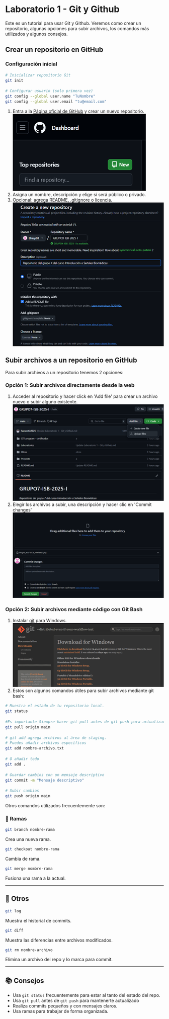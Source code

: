 # Laboratorio 1 - Git y Github
Este es un tutorial para usar Git y Github.
Veremos como crear un repositorio, algunas opciones para subir archivos, los comandos más utilizados y algunos consejos.


## Crear un repositorio en GitHub

### Configuración inicial
```bash
# Inicializar repositorio Git
git init

# Configurar usuario (solo primera vez)
git config --global user.name "TuNombre"
git config --global user.email "tu@email.com"
```

1. Entra a la [Página oficial de GitHub](https://github.com) y crear un nuevo repositorio.
![nuevo](github1.png)
3. Asigna un nombre, descripción y elige si será público o privado.
4. Opcional: agrega README, .gitignore o licencia.
![opciones repositorio](github2.png)

## Subir archivos a un repositorio en GitHub

Para subir archivos a un repositorio tenemos 2 opciones:
### Opción 1: Subir archivos directamente desde la web
1. Acceder al repositorio y hacer click en 'Add file' para crear un archivo nuevo o subir alguno existente.
![add file](github3.png)
2. Elegir los archivos a subir, una descripción y hacer clic en 'Commit changes'
![commit](github4.png)

### Opción 2: Subir archivos mediante código con Git Bash
1. Instalar [git](https://git-scm.com/download/win) para Windows.
![git](git1.png)
2. Estos son algunos comandos útiles para subir archivos mediante git bash:
```bash
# Muestra el estado de tu repositorio local.
git status 

#Es importante Siempre hacer git pull antes de git push para actualizar tu repositorio local
git pull origin main

# git add agrega archivos al área de staging.
# Puedes añadir archivos específicos
git add nombre-archivo.txt

# O añadir todo
git add .

# Guardar cambios con un mensaje descriptivo
git commit -m "Mensaje descriptivo"

# Subir cambios
git push origin main
```

Otros comandos utilizados frecuentemente son:

### 🌿 Ramas

```bash
git branch nombre-rama
```
Crea una nueva rama.

```bash
git checkout nombre-rama
```
Cambia de rama.

```bash
git merge nombre-rama
```
Fusiona una rama a la actual.

---

## 🧽 Otros

```bash
git log
```
Muestra el historial de commits.

```bash
git diff
```
Muestra las diferencias entre archivos modificados.

```bash
git rm nombre-archivo
```
Elimina un archivo del repo y lo marca para commit.

---

## 📚 Consejos

- Usa `git status` frecuentemente para estar al tanto del estado del repo.
- Usa `git pull` antes de `git push` para mantenerte actualizado
- Realiza commits pequeños y con mensajes claros.
- Usa ramas para trabajar de forma organizada.

